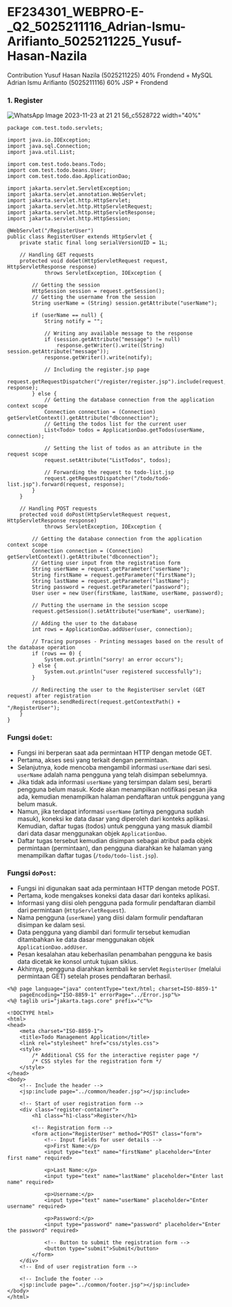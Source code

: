 # EF234301_WEBPRO-E-_Q2_5025211116_Adrian-Ismu-Arifianto_5025211225_Yusuf-Hasan-Nazila

Contribution
Yusuf Hasan Nazila     (5025211225) 40% Frondend + MySQL
Adrian Ismu Arifianto  (5025211116) 60% JSP + Frondend

### 1. Register
![WhatsApp Image 2023-11-23 at 21 21 56_c5528722 width="40%"](https://github.com/hnazila71/EF234301_WEBPRO-E-_Q2_5025211116_Adrian-Ismu-Arifianto_5025211225_Yusuf-Hasan-Nazila/assets/114125438/7f8e8576-1be4-4a2b-bdb0-728e0c09f462) 
```
package com.test.todo.servlets;

import java.io.IOException;
import java.sql.Connection;
import java.util.List;

import com.test.todo.beans.Todo;
import com.test.todo.beans.User;
import com.test.todo.dao.ApplicationDao;

import jakarta.servlet.ServletException;
import jakarta.servlet.annotation.WebServlet;
import jakarta.servlet.http.HttpServlet;
import jakarta.servlet.http.HttpServletRequest;
import jakarta.servlet.http.HttpServletResponse;
import jakarta.servlet.http.HttpSession;

@WebServlet("/RegisterUser")
public class RegisterUser extends HttpServlet {
    private static final long serialVersionUID = 1L;

    // Handling GET requests
    protected void doGet(HttpServletRequest request, HttpServletResponse response)
            throws ServletException, IOException {

        // Getting the session
        HttpSession session = request.getSession();
        // Getting the username from the session
        String userName = (String) session.getAttribute("userName");

        if (userName == null) {
            String notify = "";

            // Writing any available message to the response
            if (session.getAttribute("message") != null)
                response.getWriter().write((String) session.getAttribute("message"));
            response.getWriter().write(notify);

            // Including the register.jsp page
            request.getRequestDispatcher("/register/register.jsp").include(request, response);
        } else {
            // Getting the database connection from the application context scope
            Connection connection = (Connection) getServletContext().getAttribute("dbconnection");
            // Getting the todos list for the current user
            List<Todo> todos = ApplicationDao.getTodos(userName, connection);

            // Setting the list of todos as an attribute in the request scope
            request.setAttribute("ListTodos", todos);

            // Forwarding the request to todo-list.jsp
            request.getRequestDispatcher("/todo/todo-list.jsp").forward(request, response);
        }
    }

    // Handling POST requests
    protected void doPost(HttpServletRequest request, HttpServletResponse response)
            throws ServletException, IOException {

        // Getting the database connection from the application context scope
        Connection connection = (Connection) getServletContext().getAttribute("dbconnection");
        // Getting user input from the registration form
        String userName = request.getParameter("userName");
        String firstName = request.getParameter("firstName");
        String lastName = request.getParameter("lastName");
        String password = request.getParameter("password");
        User user = new User(firstName, lastName, userName, password);

        // Putting the username in the session scope
        request.getSession().setAttribute("userName", userName);

        // Adding the user to the database
        int rows = ApplicationDao.addUser(user, connection);

        // Tracing purposes - Printing messages based on the result of the database operation
        if (rows == 0) {
            System.out.println("sorry! an error occurs");
        } else {
            System.out.println("user registered successfully");
        }

        // Redirecting the user to the RegisterUser servlet (GET request) after registration
        response.sendRedirect(request.getContextPath() + "/RegisterUser");
    }
}
```
### Fungsi `doGet`:
- Fungsi ini berperan saat ada permintaan HTTP dengan metode GET.
- Pertama, akses sesi yang terkait dengan permintaan.
- Selanjutnya, kode mencoba mengambil informasi `userName` dari sesi. `userName` adalah nama pengguna yang telah disimpan sebelumnya.
- Jika tidak ada informasi `userName` yang tersimpan dalam sesi, berarti pengguna belum masuk. Kode akan menampilkan notifikasi pesan jika ada, kemudian menampilkan halaman pendaftaran untuk pengguna yang belum masuk.
- Namun, jika terdapat informasi `userName` (artinya pengguna sudah masuk), koneksi ke data dasar yang diperoleh dari konteks aplikasi. Kemudian, daftar tugas (todos) untuk pengguna yang masuk diambil dari data dasar menggunakan objek `ApplicationDao`.
- Daftar tugas tersebut kemudian disimpan sebagai atribut pada objek permintaan (permintaan), dan pengguna diarahkan ke halaman yang menampilkan daftar tugas (`/todo/todo-list.jsp`).

### Fungsi `doPost`:
- Fungsi ini digunakan saat ada permintaan HTTP dengan metode POST.
- Pertama, kode mengakses koneksi data dasar dari konteks aplikasi.
- Informasi yang diisi oleh pengguna pada formulir pendaftaran diambil dari permintaan (`HttpServletRequest`).
- Nama pengguna (`userName`) yang diisi dalam formulir pendaftaran disimpan ke dalam sesi.
- Data pengguna yang diambil dari formulir tersebut kemudian ditambahkan ke data dasar menggunakan objek `ApplicationDao.addUser`.
- Pesan kesalahan atau keberhasilan penambahan pengguna ke basis data dicetak ke konsol untuk tujuan siklus.
- Akhirnya, pengguna diarahkan kembali ke servlet `RegisterUser` (melalui permintaan GET) setelah proses pendaftaran berhasil.

```
<%@ page language="java" contentType="text/html; charset=ISO-8859-1"
    pageEncoding="ISO-8859-1" errorPage="../Error.jsp"%>
<%@ taglib uri="jakarta.tags.core" prefix="c"%>

<!DOCTYPE html>
<html>
<head>
    <meta charset="ISO-8859-1">
    <title>Todo Management Application</title>
    <link rel="stylesheet" href="css/styles.css">
    <style>
        /* Additional CSS for the interactive register page */
        /* CSS styles for the registration form */
    </style>
</head>
<body>
    <!-- Include the header -->
    <jsp:include page="../common/header.jsp"></jsp:include>

    <!-- Start of user registration form -->
    <div class="register-container">
        <h1 class="h1-class">Register</h1>

        <!-- Registration form -->
        <form action="RegisterUser" method="POST" class="form">
            <!-- Input fields for user details -->
            <p>First Name:</p>
            <input type="text" name="firstName" placeholder="Enter first name" required>

            <p>Last Name:</p>
            <input type="text" name="lastName" placeholder="Enter last name" required>

            <p>Username:</p>
            <input type="text" name="userName" placeholder="Enter username" required>

            <p>Password:</p>
            <input type="password" name="password" placeholder="Enter the password" required>

            <!-- Button to submit the registration form -->
            <button type="submit">Submit</button>
        </form>
    </div>
    <!-- End of user registration form -->

    <!-- Include the footer -->
    <jsp:include page="../common/footer.jsp"></jsp:include>
</body>
</html>
```

